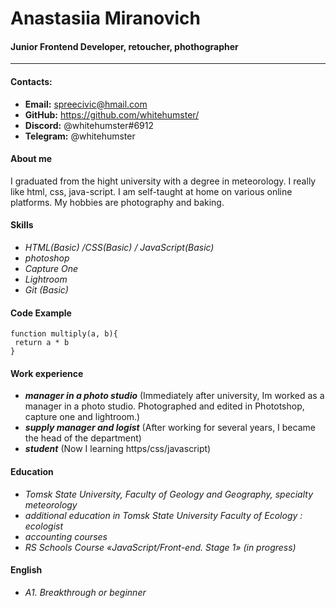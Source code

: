 # Anastasiia Miranovich
#### Junior Frontend Developer, retoucher, phothographer
***


#### Contacts:
- **Email:** spreecivic@hmail.com
- **GitHub:** https://github.com/whitehumster/
- **Discord:** @whitehumster#6912
- **Telegram:** @whitehumster

####  About me
I graduated from the hight university with a degree in meteorology. I really like html, css, java-script. I am self-taught at home on various online platforms. My hobbies are photography and baking.

####  Skills
 - _HTML(Basic) /CSS(Basic) / JavaScript(Basic)_
 - _photoshop_
 - _Capture One_
 - _Lightroom_
 - _Git (Basic)_

#### Code Example
 ```
function multiply(a, b){
  return a * b
}

 ```

#### Work experience
  - ___manager in a photo studio___ (Immediately after university, Im worked as a manager in a photo studio. Photographed and edited in Phototshop, capture one and lightroom.)
  - ___supply manager and logist___ (After working for several years, I became the head of the department) 
  - ___student___ (Now I learning https/css/javascript)

#### Education
 - _Tomsk State University, Faculty of Geology and Geography, specialty meteorology_
 - _additional education in Tomsk State University Faculty of Ecology : ecologist_
 - _accounting courses_
 - _RS Schools Course «JavaScript/Front-end. Stage 1» (in progress)_

#### English 
 - _А1. Breakthrough or beginner_